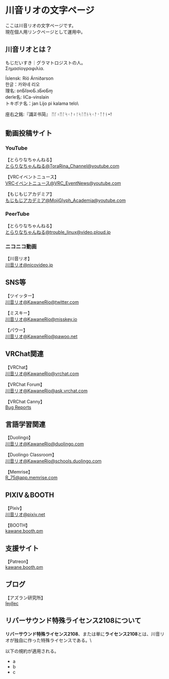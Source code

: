# 川音リオの文字ページ
ここは川音リオの文字ページです。\
現在個人用リンクページとして運用中。

## 川音リオとは？
もじだいすき｜グラマトロジストの人。\
Σημασίογραφιλία.

Íslensk: Ríó Árniðarson\
한글：카와네 리오\
理名: ᴅᴨƂſᴅюƂ.зƂюƂm͔\
derle名: liCa-vinslain\
トキポナ名：jan Lijo pi kalama telo\



座右之銘:『識𝍶书简』
ᛖᚴ᛬ᛖᛚᛋᚲᚨ᛬ᛁ́ᛋᛚᛖᚾᛋᚲᚨ᛫ᛏᚨᚾ᛭!


## 動画投稿サイト
### YouTube
【とらりなちゃんねる】\
[とらりなちゃんねる@ToraRina_Channel@youtube.com](https://www.youtube.com/channel/UCnaU1mkqAEdk5SqO8hYt_aA)

【VRCイベントニュース】\
[VRCイベントニュース@VRC_EventNews@youtube.com](https://www.youtube.com/channel/UC6Pu88m4j3s24JquSbMDvbg)

【もじもじアカデミア】\
[もじもじアカデミア@MojiGlyph_Academia@youtube.com](https://www.youtube.com/channel/UClGKTVmQq2GrVk5-trnwinA)

### PeerTube
【とらりなちゃんねる】\
[とらりなちゃんねる@trouble_linux@video.ploud.jp](https://video.ploud.jp/video-channels/trouble_linux/videos)

### ニコニコ動画
【川音リオ】\
[川音リオ@nicovideo.jp](https://www.nicovideo.jp/user/22031969)

## SNS等
【ツイッター】\
[川音リオ@KawaneRio@twitter.com](https://twitter.com/KawaneRio)

【ミスキー】\
[川音リオ@KawaneRio@misskey.io](https://misskey.io/@KawaneRio)

【パウー】\
[川音リオ@KawaneRio@pawoo.net](https://pawoo.net/@KawaneRio)

## VRChat関連
【VRChat】\
[川音リオ@KawaneRio@vrchat.com](https://vrchat.com/home/user/usr_d865c0d5-dfb7-4167-9329-8324fa94cee2)

【VRChat Forum】\
[川音リオ@KawaneRio@ask.vrchat.com](https://ask.vrchat.com/u/kawanerio/summary)

【VRChat Canny】\
[Bug Reports](https://feedback.vrchat.com/bug-reports)

## 言語学習関連
【Duolingo】\
[川音リオ@KawaneRio@duolingo.com](https://www.duolingo.com/profile/KawaneRio)

【Duolingo Classroom】\
[川音リオ@KawaneRio@schools.duolingo.com](https://schools.duolingo.com/classroom/3978311)

【Memrise】\
[R_75@app.memrise.com](https://app.memrise.com/user/R_75/courses/teaching/)

## PIXIV＆BOOTH
【Pixiv】\
[川音リオ@pixiv.net](https://www.pixiv.net/users/16622101)

【BOOTH】\
[kawane.booth.pm](https://kawane.booth.pm/)


## 支援サイト
【Patreon】\
[kawane.booth.pm](https://kawane.booth.pm/)


## ブログ
【アズラン研究所】\
[ſeȷıɭlec](https://viid.blog.jp)

## リバーサウンド特殊ライセンス2108について

**リバーサウンド特殊ライセンス2108**、または単に**ライセンス2108**とは、川音リオが独自に作った特殊ライセンスである。\

以下の規約が適用される。

- a
- b
- c

